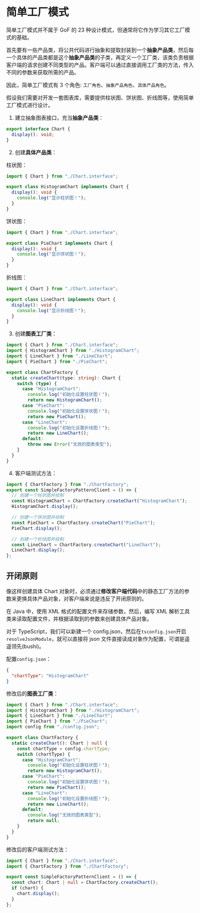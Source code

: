 # 简单工厂模式

简单工厂模式并不属于 GoF 的 23 种设计模式，但通常将它作为学习其它工厂模式的基础。

首先要有一些产品类，将公共代码进行抽象和提取封装到一个**抽象产品类**，然后每一个具体的产品类都是这个**抽象产品类**的子类，再定义一个工厂类，该类负责根据客户端的请求创建不同类型的产品。客户端可以通过直接调用工厂类的方法，传入不同的参数来获取所需的产品。

因此，简单工厂模式有 3 个角色: `工厂角色`、`抽象产品角色`、`具体产品角色`。

假设我们需要对开发一套图表库，需要提供柱状图、饼状图、折线图等，使用简单工厂模式进行设计。

1. 建立抽象图表接口，充当**抽象产品类**：

```ts
export interface Chart {
  display(): void;
}
```

2. 创建**具体产品类**：

柱状图：

```ts
import { Chart } from "./Chart.interface";

export class HistogramChart implements Chart {
  display(): void {
    console.log("显示柱状图！");
  }
}
```

饼状图：

```ts
import { Chart } from "./Chart.interface";

export class PieChart implements Chart {
  display(): void {
    console.log("显示饼状图！");
  }
}
```

折线图：

```ts
import { Chart } from "./Chart.interface";

export class LineChart implements Chart {
  display(): void {
    console.log("显示折线图！");
  }
}
```

3. 创建**图表工厂类**：

```ts
import { Chart } from "./Chart.interface";
import { HistogramChart } from "./HistogramChart";
import { LineChart } from "./LineChart";
import { PieChart } from "./PieChart";

export class ChartFactory {
  static createChart(type: string): Chart {
    switch (type) {
      case "HistogramChart":
        console.log("初始化设置柱状图！");
        return new HistogramChart();
      case "PieChart":
        console.log("初始化设置饼状图！");
        return new PieChart();
      case "LineChart":
        console.log("初始化设置折线图！");
        return new LineChart();
      default:
        throw new Error("无效的图表类型");
    }
  }
}
```

4. 客户端测试方法：

```ts
import { ChartFactory } from "./ChartFactory";
export const SimpleFactoryPatternClient = () => {
  // 创建一个柱状图并绘制
  const HistogramChart = ChartFactory.createChart("HistogramChart");
  HistogramChart.display();

  // 创建一个饼状图并绘制
  const PieChart = ChartFactory.createChart("PieChart");
  PieChart.display();

  // 创建一个折线图并绘制
  const LineChart = ChartFactory.createChart("LineChart");
  LineChart.display();
};
```

## 开闭原则

像这样创建具体 Chart 对象时，必须通过**修改客户端代码**中的静态工厂方法的参数来更换具体产品对象，对客户端来说是违反了开闭原则的。

在 Java 中，使用 XML 格式的配置文件来存储参数，然后，编写 XML 解析工具类来读取配置文件，并根据读取到的参数来创建具体产品对象。

对于 TypeScript，我们可以新建一个 config.json，然后在`tsconfig.json`开启`resolveJsonModule`，就可以直接将 json 文件直接读成对象作为配置，可谓是遥遥领先(bushi)。

配置`config.json`：

```json
{
  "chartType": "HistogramChart"
}
```

修改后的**图表工厂类**：

```ts
import { Chart } from "./Chart.interface";
import { HistogramChart } from "./HistogramChart";
import { LineChart } from "./LineChart";
import { PieChart } from "./PieChart";
import config from "./config.json";

export class ChartFactory {
  static createChart(): Chart | null {
    const chartType = config.chartType;
    switch (chartType) {
      case "HistogramChart":
        console.log("初始化设置柱状图！");
        return new HistogramChart();
      case "PieChart":
        console.log("初始化设置饼状图！");
        return new PieChart();
      case "LineChart":
        console.log("初始化设置折线图！");
        return new LineChart();
      default:
        console.log("无效的图表类型");
        return null;
    }
  }
}
```

修改后的客户端测试方法：

```ts
import { Chart } from "./Chart.interface";
import { ChartFactory } from "./ChartFactory";

export const SimpleFactoryPatternClient = () => {
  const chart: Chart | null = ChartFactory.createChart();
  if (chart) {
    chart.display();
  }
};
```
